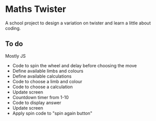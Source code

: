 # Maths Twister

A school project to design a variation on twister and learn a little about coding.

## To do

Mostly JS

* Code to spin the wheel and delay before choosing the move
* Define available limbs and colours
* Define available calculations
* Code to choose a limb and colour
* Code to choose a calculation
* Update screen
* Countdown timer from 1-10
* Code to display answer
* Update screen
* Apply spin code to "spin again button"
